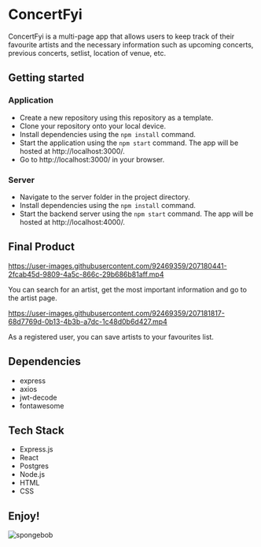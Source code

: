 # ConcertFyi

ConcertFyi is a multi-page app that allows users to keep track of their favourite artists and the necessary information such as upcoming concerts, previous concerts, setlist, location of venue, etc.

## Getting started

 ### Application
- Create a new repository using this repository as a template.
- Clone your repository onto your local device.
- Install dependencies using the `npm install` command.
- Start the application using the `npm start` command. The app will be hosted at http://localhost:3000/.
- Go to http://localhost:3000/ in your browser.

### Server
- Navigate to the server folder in the project directory.
- Install dependencies using the `npm install` command.
- Start the backend server using the `npm start` command. The app will be hosted at http://localhost:4000/.

## Final Product

https://user-images.githubusercontent.com/92469359/207180441-2fcab45d-9809-4a5c-866c-29b686b81aff.mp4

You can search for an artist, get the most important information and go to the artist page.

https://user-images.githubusercontent.com/92469359/207181817-68d7769d-0b13-4b3b-a7dc-1c48d0b6d427.mp4

As a registered user, you can save artists to your favourites list.

## Dependencies
- express
- axios
- jwt-decode
- fontawesome

## Tech Stack
- Express.js
- React
- Postgres
- Node.js
- HTML
- CSS

## Enjoy!

![spongebob](https://user-images.githubusercontent.com/97627481/208266875-76780860-1422-4889-a866-fa99016edc01.gif)


